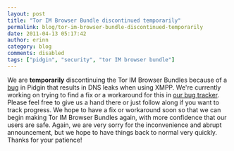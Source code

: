 ```yaml
---
layout: post
title: "Tor IM Browser Bundle discontinued temporarily"
permalink: blog/tor-im-browser-bundle-discontinued-temporarily
date: 2011-04-13 05:17:42
author: erinn
category: blog
comments: disabled
tags: ["pidgin", "security", "tor IM browser bundle"]
---
```


We are **temporarily** discontinuing the Tor IM Browser Bundles because of a [bug](http://developer.pidgin.im/ticket/11110) in Pidgin that results in DNS leaks when using XMPP. We're currently working on trying to find a fix or a workaround for this in [our bug tracker](https://trac.torproject.org/projects/tor/ticket/1676). Please feel free to give us a hand there or just follow along if you want to track progress. We hope to have a fix or workaround soon so that we can begin making Tor IM Browser Bundles again, with more confidence that our users are safe. Again, we are very sorry for the inconvenience and abrupt announcement, but we hope to have things back to normal very quickly. Thanks for your patience!
